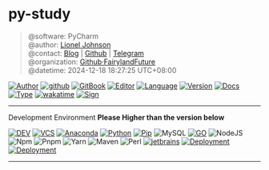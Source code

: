 # py-study

> @software: PyCharm  
> @author: [Lionel Johnson](https://fairy.host)  
> @contact: [Blog](https://blog.fairy.host/) | [Github](https://github.com/FairylandTech) | [Telegram](https://t.me/FairylandFuture)  
> @organization: [Github·FairylandFuture](https://github.com/FairylandFuture)  
> @datetime: 2024-12-18 18:27:25 UTC+08:00

[![Author](https://img.shields.io/badge/Author-Lionel_Johnson-orange)](https://t.me/FairylandFuture) [![github](https://img.shields.io/badge/Github-PrettiestFairy-green)](https://github.com/FairylandTech) [![GitBook](https://img.shields.io/badge/GitBook-Interesting-green)](https://interestingbooks.gitbook.io/) [![Editor](https://img.shields.io/badge/Editor-Typora-yellow)]() [![Language](https://img.shields.io/badge/Language-Markdown-orange)]() [![Version](https://img.shields.io/badge/Version-Release-blue)]() [![Docs](https://img.shields.io/badge/Docs-Passing-brightgreen)]() [![Type](https://img.shields.io/badge/Type-Documents-blue)]() [![wakatime](https://wakatime.com/badge/user/fa851759-c657-4b1e-8bcb-3ec3a693a2cd.svg)](https://wakatime.com/@fa851759-c657-4b1e-8bcb-3ec3a693a2cd) [![Sign](https://img.shields.io/badge/%E7%AD%89%E6%88%91%E4%BB%A3%E7%A0%81%E7%BC%96%E6%88%90-%E5%A8%B6%E4%BD%A0%E4%B8%BA%E5%A6%BB%E5%8F%AF%E5%A5%BD-red)](https://github.com/FairylandTech)

---

Development Environment
**Please Higher than the version below**

[![DEV](https://img.shields.io/badge/Env-Win/Mac/Linux-%230078D4?logo=windows11&logoColor=%230078D4)]() [![VCS](https://img.shields.io/badge/VCS-GitHub-%23181717?logo=github&logoColor=%23181717)](https://github.com/FairylandTech) [![Anaconda](https://img.shields.io/badge/Anaconda-latest-%2344A833?logo=anaconda&logoColor=%2344A833)](https://www.anaconda.com/download#downloads) [![Python](https://img.shields.io/badge/Python-3.11.x-%233776AB?logo=python&logoColor=%233776AB)](https://www.python.org/downloads/release/python-3913/) [![Pip](https://img.shields.io/badge/PIP-24.x.x-%233775A9?logo=pypi&logoColor=%233775A9)](https://pypi.org/) ![MySQL](https://img.shields.io/badge/MySQL-8.0.35-%234479A1?logo=mysql&logoColor=%234479A1) [![GO](https://img.shields.io/badge/Go-1.20.6-%2300ADD8?logo=go&logoColor=%2300ADD8)](https://go.dev/dl/) ![NodeJS](https://img.shields.io/badge/Node-18.19-%23339933?logo=nodedotjs&logoColor=%23339933) ![Npm](https://img.shields.io/badge/Npm-10.x.x-%23CB3837?logo=npm&logoColor=%23CB3837) ![Pnpm](https://img.shields.io/badge/Pnpm-8.7.6-%23F69220?logo=pnpm&logoColor=%23F69220) ![Yarn](https://img.shields.io/badge/Yarn-1.22.19-%232C8EBB?logo=yarn&logoColor=%232C8EBB) ![Maven](https://img.shields.io/badge/Maven-3.9.1-%23C71A36?logo=apachemaven&logoColor=%23C71A36) ![Perl](https://img.shields.io/badge/Perl-8.3.0-%2339457E?logo=perl&logoColor=%2339457E) [![jetbrains](https://img.shields.io/badge/Jetbrains_IDE-Release-%2347f38a?logo=jetbrains&logoColor=%2347f38a)](https://www.jetbrains.com/) [![Deployment](https://img.shields.io/badge/Deployment-Docker-%232496ED?logo=docker&logoColor=%232496ED)](https://www.docker.com/) [![Deployment](https://img.shields.io/badge/Deployment-Kubernetes-%23326CE5?logo=kubernetes&logoColor=%23326CE5)](https://kubernetes.io/)

---
